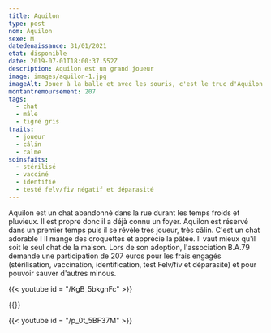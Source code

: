 ```yaml
---
title: Aquilon
type: post
nom: Aquilon
sexe: M
datedenaissance: 31/01/2021
etat: disponible
date: 2019-07-01T18:00:37.552Z
description: Aquilon est un grand joueur
image: images/aquilon-1.jpg
imageAlt: Jouer à la balle et avec les souris, c'est le truc d'Aquilon.
montantremoursement: 207
tags:
  - chat
  - mâle
  - tigré gris
traits:
  - joueur
  - câlin
  - calme
soinsfaits:
  - stérilisé
  - vacciné
  - identifié
  - testé felv/fiv négatif et déparasité
---
```

Aquilon est un chat abandonné dans la rue durant les temps froids et pluvieux. Il est propre donc il a déjà connu un foyer. Aquilon est réservé dans un premier temps puis il se révèle très joueur, très câlin. C'est un chat adorable ! Il mange des croquettes et apprécie la pâtée. Il vaut mieux qu'il soit le seul chat de la maison. Lors de son adoption, l'association B.A.79 demande une participation de 207 euros pour les frais engagés (stérilisation, vaccination, identification, test Felv/fiv et déparasité) et pour pouvoir sauver d'autres minous. 

{{< youtube id = "/KgB_5bkgnFc" >}}

{{<youtube id = "/e748x1SB40g" >}}

{{< youtube id = "/p_0t_5BF37M" >}}